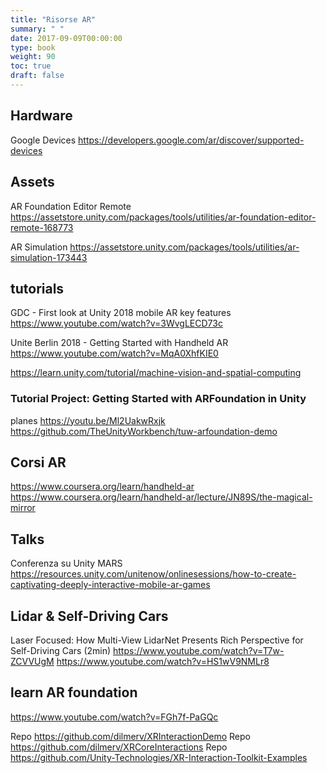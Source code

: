 ```yaml
---
title: "Risorse AR"
summary: " " 
date: 2017-09-09T00:00:00
type: book
weight: 90
toc: true
draft: false
---
```


## Hardware
Google Devices
https://developers.google.com/ar/discover/supported-devices

## Assets
AR Foundation Editor Remote
https://assetstore.unity.com/packages/tools/utilities/ar-foundation-editor-remote-168773

AR Simulation
https://assetstore.unity.com/packages/tools/utilities/ar-simulation-173443

## tutorials
GDC - First look at Unity 2018 mobile AR key features
https://www.youtube.com/watch?v=3WvgLECD73c

Unite Berlin 2018 - Getting Started with Handheld AR
https://www.youtube.com/watch?v=MqA0XhfKIE0

https://learn.unity.com/tutorial/machine-vision-and-spatial-computing

### Tutorial Project: Getting Started with ARFoundation in Unity
planes
https://youtu.be/Ml2UakwRxjk
https://github.com/TheUnityWorkbench/tuw-arfoundation-demo

## Corsi AR
https://www.coursera.org/learn/handheld-ar
https://www.coursera.org/learn/handheld-ar/lecture/JN89S/the-magical-mirror

## Talks
Conferenza su Unity MARS
https://resources.unity.com/unitenow/onlinesessions/how-to-create-captivating-deeply-interactive-mobile-ar-games

## Lidar & Self-Driving Cars
Laser Focused: How Multi-View LidarNet Presents Rich Perspective for Self-Driving Cars (2min)
https://www.youtube.com/watch?v=T7w-ZCVVUgM
https://www.youtube.com/watch?v=HS1wV9NMLr8

## learn AR foundation
https://www.youtube.com/watch?v=FGh7f-PaGQc

Repo https://github.com/dilmerv/XRInteractionDemo
Repo https://github.com/dilmerv/XRCoreInteractions
Repo https://github.com/Unity-Technologies/XR-Interaction-Toolkit-Examples
